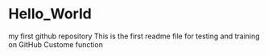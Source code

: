 # Hello_World
my first github repository
This is the first readme file for testing and training on GitHub
Custome function

